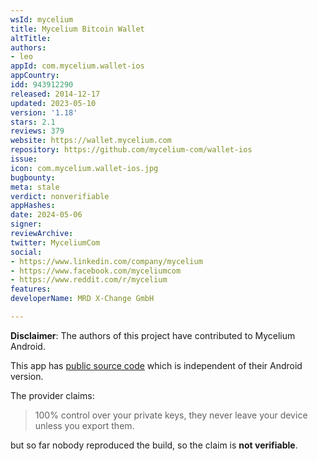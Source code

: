 ```yaml
---
wsId: mycelium
title: Mycelium Bitcoin Wallet
altTitle: 
authors:
- leo
appId: com.mycelium.wallet-ios
appCountry: 
idd: 943912290
released: 2014-12-17
updated: 2023-05-10
version: '1.18'
stars: 2.1
reviews: 379
website: https://wallet.mycelium.com
repository: https://github.com/mycelium-com/wallet-ios
issue: 
icon: com.mycelium.wallet-ios.jpg
bugbounty: 
meta: stale
verdict: nonverifiable
appHashes: 
date: 2024-05-06
signer: 
reviewArchive: 
twitter: MyceliumCom
social:
- https://www.linkedin.com/company/mycelium
- https://www.facebook.com/myceliumcom
- https://www.reddit.com/r/mycelium
features: 
developerName: MRD X-Change GmbH

---
```


**Disclaimer**: The authors of this project have contributed to Mycelium Android.

This app has [public source code](https://github.com/mycelium-com/wallet-ios)
which is independent of their Android version.

The provider claims:

> 100% control over your private keys, they never leave your device unless you
  export them.

but so far nobody reproduced the build, so the claim is **not verifiable**.
